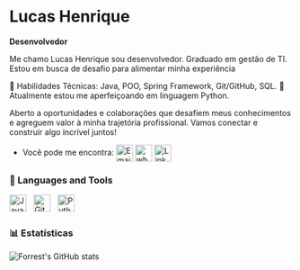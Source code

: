 # Lucas Henrique
**Desenvolvedor**

Me chamo Lucas Henrique sou desenvolvedor. Graduado em gestão de TI. Estou em busca de desafio para alimentar minha experiência

🔹 Habilidades Técnicas: Java, POO, Spring Framework, Git/GitHub, SQL.
🔹 Atualmente estou me aperfeiçoando em linguagem Python.

Aberto a oportunidades e colaborações que desafiem meus conhecimentos e agreguem valor à minha trajetória profissional. Vamos conectar e construir algo incrível juntos!
- Você pode me encontra: <a href="mailto:lucas27hrds@gmai.com" title="Email"><img alt="Email" src="https://img.shields.io/badge/Gmail-D14836?style=for-the-badge&logo=gmail&logoColor=white" height="30" align="center"/></a> <a href="https://wa.me/5562991086282" title="Whatsapp"><img alt="whatsapp"  src="https://img.shields.io/badge/WhatsApp-25D366?style=for-the-badge&logo=whatsapp&logoColor=white" height="30" align="center"/></a> <a href="https://www.linkedin.com/in/lucashrds/"><img  alt="LinkedIn" title="LinkedIn" src="https://img.shields.io/static/v1?message=LinkedIn&logo=linkedin&label=&color=0077B5&logoColor=white&labelColor=&style=for-the-badge" height="30" align="center" /></a> 


### 🧰 Languages and Tools

<img align="left" alt="Java" width="30px" style="padding-right:10px;" src="https://cdn.jsdelivr.net/gh/devicons/devicon/icons/java/java-original.svg"/>
<img align="left" alt="Git" width="30px" style="padding-right:10px;" src="https://cdn.jsdelivr.net/gh/devicons/devicon/icons/git/git-original.svg" />
<img align="left" alt="Python" width="30px" style="padding-right:10px;" src="https://cdn.jsdelivr.net/gh/devicons/devicon/icons/python/python-plain.svg" />

<br/>
<br/>

### 📊 Estatísticas

![Forrest's GitHub stats](https://github-readme-stats.vercel.app/api?username=LucasHRdS&show_icons=true&theme=gruvbox)

